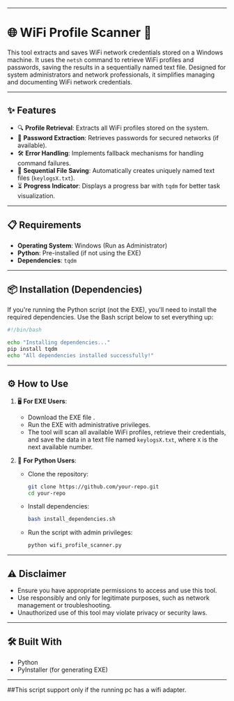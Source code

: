 
---

# 🌐 **WiFi Profile Scanner** 🚀

This tool extracts and saves WiFi network credentials stored on a Windows machine. It uses the `netsh` command to retrieve WiFi profiles and passwords, saving the results in a sequentially named text file. Designed for system administrators and network professionals, it simplifies managing and documenting WiFi network credentials.

---

## ✨ **Features**
- 🔍 **Profile Retrieval**: Extracts all WiFi profiles stored on the system.
- 🔑 **Password Extraction**: Retrieves passwords for secured networks (if available).
- 🛠️ **Error Handling**: Implements fallback mechanisms for handling command failures.
- 📂 **Sequential File Saving**: Automatically creates uniquely named text files (`keylogsX.txt`).
- ⏳ **Progress Indicator**: Displays a progress bar with `tqdm` for better task visualization.

---

## 📋 **Requirements**
- **Operating System**: Windows (Run as Administrator)
- **Python**: Pre-installed (if not using the EXE)
- **Dependencies**: `tqdm`

---

## 📦 **Installation (Dependencies)**

If you're running the Python script (not the EXE), you'll need to install the required dependencies. Use the Bash script below to set everything up:

```bash
#!/bin/bash

echo "Installing dependencies..."
pip install tqdm
echo "All dependencies installed successfully!"
```

---

## ⚙️ **How to Use**
1. 🖥️ **For EXE Users**:
   - Download the EXE file .
   - Run the EXE with administrative privileges.
   - The tool will scan all available WiFi profiles, retrieve their credentials, and save the data in a text file named `keylogsX.txt`, where `X` is the next available number.

2. 🐍 **For Python Users**:
   - Clone the repository:
     ```bash
     git clone https://github.com/your-repo.git
     cd your-repo
     ```
   - Install dependencies:
     ```bash
     bash install_dependencies.sh
     ```
   - Run the script with admin privileges:
     ```bash
     python wifi_profile_scanner.py
     ```

---

## ⚠️ **Disclaimer**
- Ensure you have appropriate permissions to access and use this tool.
- Use responsibly and only for legitimate purposes, such as network management or troubleshooting.
- Unauthorized use of this tool may violate privacy or security laws.

---

## 🛠️ **Built With**
- Python
- PyInstaller (for generating EXE)

---
##This script support only if the running pc has a wifi adapter.


